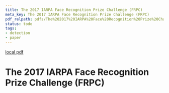 ```yaml
---
title: The 2017 IARPA Face Recognition Prize Challenge (FRPC)
meta_key: The 2017 IARPA Face Recognition Prize Challenge (FRPC)
pdf_relpath: pdfs/The%202017%20IARPA%20Face%20Recognition%20Prize%20Challenge%20%28FRPC%29.pdf
status: todo
tags:
- detection
- paper
---
```


[local pdf](../../../pdfs/The%202017%20IARPA%20Face%20Recognition%20Prize%20Challenge%20%28FRPC%29.pdf)

# The 2017 IARPA Face Recognition Prize Challenge (FRPC)
